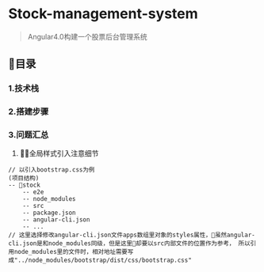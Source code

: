 # Stock-management-system
> Angular4.0构建一个股票后台管理系统

## 目录

### 1.技术栈

### 2.搭建步骤



### 3.问题汇总

1. 全局样式引入注意细节
```
// 以引入bootstrap.css为例
(项目结构)
-- stock
    -- e2e
    -- node_modules
    -- src
    -- package.json
    -- angular-cli.json
    -- ...
// 这里选择修改angular-cli.json文件apps数组里对象的styles属性，虽然angular-cli.json是和node_modules同级，但是这里却要以src内部文件的位置作为参考， 所以引用node_modules里的文件时，相对地址需要写成"../node_modules/bootstrap/dist/css/bootstrap.css"

```


